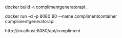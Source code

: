 docker build -t complimentgeneratorapi .

docker run -d -p 8080:80 --name complimentcontainer complimentgeneratorapi


http://localhost:8080/api/compliment